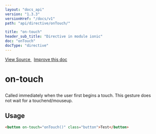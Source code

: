 ```yaml
---
layout: "docs_api"
version: "1.3.3"
versionHref: "/docs/v1"
path: "api/directive/onTouch/"

title: "on-touch"
header_sub_title: "Directive in module ionic"
doc: "onTouch"
docType: "directive"
---
```


<div class="improve-docs">
<a href='https://github.com/ionic-team/ionic-v1/blob/master/js/angular/directive/gesture.js#L57'>
View Source
</a>
&nbsp;
<a href='http://github.com/ionic-team/ionic/edit/1.x/js/angular/directive/gesture.js#L57'>
Improve this doc
</a>
</div>




<h1 class="api-title">

on-touch



</h1>





Called immediately when the user first begins a touch. This
gesture does not wait for a touchend/mouseup.









<h2 id="usage">Usage</h2>

```html
<button on-touch="onTouch()" class="button">Test</button>
```









